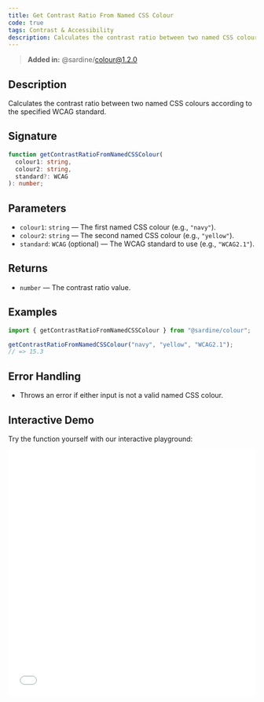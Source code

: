 ```yaml
---
title: Get Contrast Ratio From Named CSS Colour
code: true
tags: Contrast & Accessibility
description: Calculates the contrast ratio between two named CSS colours using the specified WCAG standard.
---
```


> **Added in:** @sardine/colour@1.2.0

## Description

Calculates the contrast ratio between two named CSS colours according to the specified WCAG standard.

## Signature

```typescript
function getContrastRatioFromNamedCSSColour(
  colour1: string,
  colour2: string,
  standard?: WCAG
): number;
```

## Parameters

- `colour1`: `string` — The first named CSS colour (e.g., `"navy"`).
- `colour2`: `string` — The second named CSS colour (e.g., `"yellow"`).
- `standard`: `WCAG` (optional) — The WCAG standard to use (e.g., `"WCAG2.1"`).

## Returns

- `number` — The contrast ratio value.

## Examples

```typescript
import { getContrastRatioFromNamedCSSColour } from "@sardine/colour";

getContrastRatioFromNamedCSSColour("navy", "yellow", "WCAG2.1");
// => 15.3
```

## Error Handling

- Throws an error if either input is not a valid named CSS colour.

## Interactive Demo

Try the function yourself with our interactive playground:

<iframe
  src="/playground/getContrastRatioFromNamedCSSColour.html"
  title="getContrastRatioFromNamedCSSColour"
  width="100%"
  height="500px"
  style="border:0; overflow:hidden;"
  sandbox="allow-scripts allow-same-origin"
></iframe>
